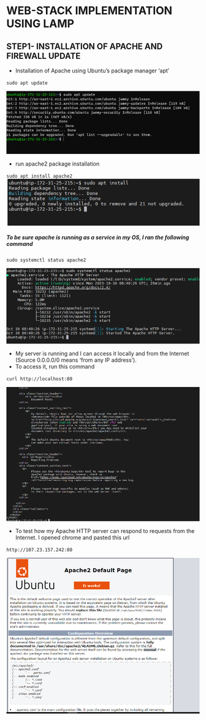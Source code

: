 # WEB-STACK IMPLEMENTATION USING LAMP

## STEP1- INSTALLATION OF APACHE AND FIREWALL UPDATE

- Installation of Apache using Ubuntu’s package manager ‘apt’

`sudo apt update`

![sudo apt update](./Images/sudo_apt.PNG)

- run apache2 package installation

`sudo apt install apache2`
![sudo apt install](./Images/sudo-apt-install.PNG)

##### To be sure apache is running as a service in my OS, I ran the following command

`sudo systemctl status apache2`

![apache2-active](./Images/apache2-active.PNG)

- My server is running and I can access it locally and from the Internet (Source 0.0.0.0/0 means ‘from any IP address’).
- To access it, run this command

`curl http://localhost:80`

![curl](./Images/curl.PNG)

- To test how my Apache HTTP server can respond to requests from the Internet. I opened chrome and pasted this url

`http://107.23.157.242:80`

![apache](./Images/apache-website.PNG)
